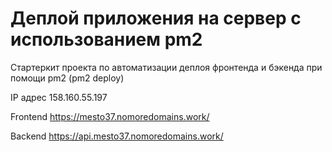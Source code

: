 # Деплой приложения на сервер с использованием pm2

Стартеркит проекта по автоматизации деплоя фронтенда и бэкенда при помощи pm2 (pm2 deploy)

IP адрес 158.160.55.197

Frontend https://mesto37.nomoredomains.work/

Backend https://api.mesto37.nomoredomains.work/
